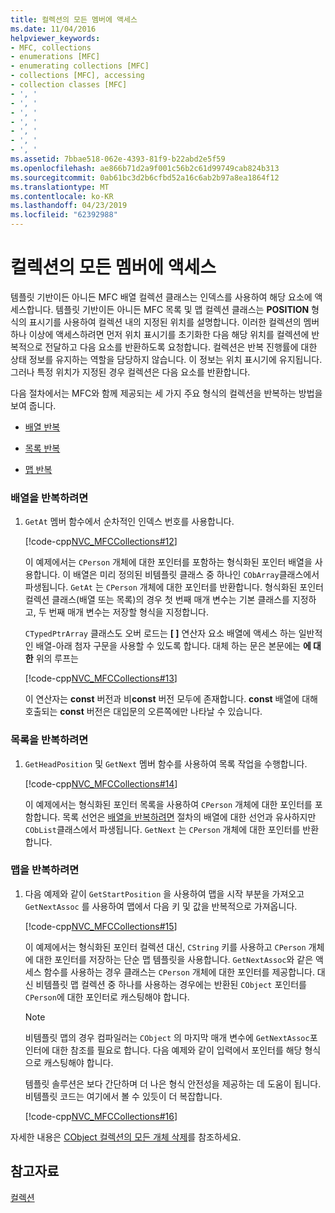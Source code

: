```yaml
---
title: 컬렉션의 모든 멤버에 액세스
ms.date: 11/04/2016
helpviewer_keywords:
- MFC, collections
- enumerations [MFC]
- enumerating collections [MFC]
- collections [MFC], accessing
- collection classes [MFC]
- ', '
- ', '
- ', '
- ', '
- ', '
- ', '
- ', '
ms.assetid: 7bbae518-062e-4393-81f9-b22abd2e5f59
ms.openlocfilehash: ae866b71d2a9f001c56b2c61d99749cab824b313
ms.sourcegitcommit: 0ab61bc3d2b6cfbd52a16c6ab2b97a8ea1864f12
ms.translationtype: MT
ms.contentlocale: ko-KR
ms.lasthandoff: 04/23/2019
ms.locfileid: "62392988"
---
```

# <a name="accessing-all-members-of-a-collection"></a>컬렉션의 모든 멤버에 액세스

템플릿 기반이든 아니든 MFC 배열 컬렉션 클래스는 인덱스를 사용하여 해당 요소에 액세스합니다. 템플릿 기반이든 아니든 MFC 목록 및 맵 컬렉션 클래스는 **POSITION** 형식의 표시기를 사용하여 컬렉션 내의 지정된 위치를 설명합니다. 이러한 컬렉션의 멤버 하나 이상에 액세스하려면 먼저 위치 표시기를 초기화한 다음 해당 위치를 컬렉션에 반복적으로 전달하고 다음 요소를 반환하도록 요청합니다. 컬렉션은 반복 진행률에 대한 상태 정보를 유지하는 역할을 담당하지 않습니다. 이 정보는 위치 표시기에 유지됩니다. 그러나 특정 위치가 지정된 경우 컬렉션은 다음 요소를 반환합니다.

다음 절차에서는 MFC와 함께 제공되는 세 가지 주요 형식의 컬렉션을 반복하는 방법을 보여 줍니다.

- [배열 반복](#_core_to_iterate_an_array)

- [목록 반복](#_core_to_iterate_a_list)

- [맵 반복](#_core_to_iterate_a_map)

### <a name="_core_to_iterate_an_array"></a> 배열을 반복하려면

1. `GetAt` 멤버 함수에서 순차적인 인덱스 번호를 사용합니다.

   [!code-cpp[NVC_MFCCollections#12](../mfc/codesnippet/cpp/accessing-all-members-of-a-collection_1.cpp)]

   이 예제에서는 `CPerson` 개체에 대한 포인터를 포함하는 형식화된 포인터 배열을 사용합니다. 이 배열은 미리 정의된 비템플릿 클래스 중 하나인 `CObArray`클래스에서 파생됩니다. `GetAt` 는 `CPerson` 개체에 대한 포인터를 반환합니다. 형식화된 포인터 컬렉션 클래스(배열 또는 목록)의 경우 첫 번째 매개 변수는 기본 클래스를 지정하고, 두 번째 매개 변수는 저장할 형식을 지정합니다.

   `CTypedPtrArray` 클래스도 오버 로드는 **[ ]** 연산자 요소 배열에 액세스 하는 일반적인 배열-아래 첨자 구문을 사용할 수 있도록 합니다. 대체 하는 문은 본문에는 **에 대 한** 위의 루프는

   [!code-cpp[NVC_MFCCollections#13](../mfc/codesnippet/cpp/accessing-all-members-of-a-collection_2.cpp)]

   이 연산자는 **const** 버전과 비**const** 버전 모두에 존재합니다. **const** 배열에 대해 호출되는 **const** 버전은 대입문의 오른쪽에만 나타날 수 있습니다.

### <a name="_core_to_iterate_a_list"></a> 목록을 반복하려면

1. `GetHeadPosition` 및 `GetNext` 멤버 함수를 사용하여 목록 작업을 수행합니다.

   [!code-cpp[NVC_MFCCollections#14](../mfc/codesnippet/cpp/accessing-all-members-of-a-collection_3.cpp)]

   이 예제에서는 형식화된 포인터 목록을 사용하여 `CPerson` 개체에 대한 포인터를 포함합니다. 목록 선언은 [배열을 반복하려면](#_core_to_iterate_an_array) 절차의 배열에 대한 선언과 유사하지만 `CObList`클래스에서 파생됩니다. `GetNext` 는 `CPerson` 개체에 대한 포인터를 반환합니다.

### <a name="_core_to_iterate_a_map"></a> 맵을 반복하려면

1. 다음 예제와 같이 `GetStartPosition` 을 사용하여 맵을 시작 부분을 가져오고 `GetNextAssoc` 를 사용하여 맵에서 다음 키 및 값을 반복적으로 가져옵니다.

   [!code-cpp[NVC_MFCCollections#15](../mfc/codesnippet/cpp/accessing-all-members-of-a-collection_4.cpp)]

   이 예제에서는 형식화된 포인터 컬렉션 대신, `CString` 키를 사용하고 `CPerson` 개체에 대한 포인터를 저장하는 단순 맵 템플릿을 사용합니다. `GetNextAssoc`와 같은 액세스 함수를 사용하는 경우 클래스는 `CPerson` 개체에 대한 포인터를 제공합니다. 대신 비템플릿 맵 컬렉션 중 하나를 사용하는 경우에는 반환된 `CObject` 포인터를 `CPerson`에 대한 포인터로 캐스팅해야 합니다.

    > [!NOTE]
    >  비템플릿 맵의 경우 컴파일러는 `CObject` 의 마지막 매개 변수에 `GetNextAssoc`포인터에 대한 참조를 필요로 합니다. 다음 예제와 같이 입력에서 포인터를 해당 형식으로 캐스팅해야 합니다.

   템플릿 솔루션은 보다 간단하며 더 나은 형식 안전성을 제공하는 데 도움이 됩니다. 비템플릿 코드는 여기에서 볼 수 있듯이 더 복잡합니다.

   [!code-cpp[NVC_MFCCollections#16](../mfc/codesnippet/cpp/accessing-all-members-of-a-collection_5.cpp)]

자세한 내용은 [CObject 컬렉션의 모든 개체 삭제](../mfc/deleting-all-objects-in-a-cobject-collection.md)를 참조하세요.

## <a name="see-also"></a>참고자료

[컬렉션](../mfc/collections.md)
